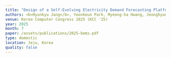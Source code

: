 ```yaml
---
title: "Design of a Self-Evolving Electricity Demand Forecasting Platform Intergrated with BEMS Based On Multi-Layer Federated Learning"
authors: <b>Hyunkyu Jang</b>, Yoonkeun Park, Myeong-ha Hwang, Jeonghyun Joo, Heewoon Kang, Yoojin Kwon, <b>Hyunwoo Lee</b>, and Sumyeong Ahn
venue: Korea Computer Congress 2025 (KCC '25)
year: 2025
month: 7
paper: /assets/publications/2025-bems.pdf
type: domestic
location: Jeju, Korea
quality: false
---
```


